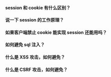 #### session 和 cookie 有什么区别？

#### 说一下 session 的工作原理？

#### 如果客户端禁止 cookie 能实现 session 还能用吗？

#### 如何避免 sql 注入？

#### 什么是 XSS 攻击，如何避免？

#### 什么是 CSRF 攻击，如何避免？
